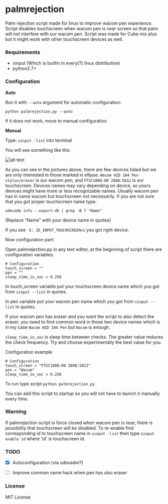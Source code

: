# palmrejection
Palm rejection script made for linux to improve wacom pen experience. Script disables touchscreen when wacom pen is near screen so that palm will not interfere with our wacom pen. Script was made for Cube mix plus but it might work with other touchscreen devices as well.

### **Requirements**

* xinput (Which is builtin in every(?) linux distribution)
* python2.7+

### **Configuration**

**Auto**

Run it with ```--auto``` argument for automatic configuration:

```python palmrejection.py --auto```

If it does not work, move to manual configuration

**Manual**

Type:
``` xinput -list ```
into terminal

You will see something like this

![alt text](img/xinputresult.png)

As you can see in the pictures above, there are few devices listed but we are only interested in those marked in ellipse.
```Wacom HID 104 Pen stylus/eraser``` is our wacom pen, and ```FTSC1000:00 2808:5012``` is our touchscreen. Devices names may vary depending on device, so yours devices might have more or less recognizable names. Usually wacom pen has in name wacom but touchscreen not necessarily. If you are not sure that you got proper touchscreen name type:

``` udevadm info --export-db | grep -B 7 "Name" ```

(Replace "Name" with your device name in quotes)

If you see ``` E: ID_INPUT_TOUCHSCREEN=1``` you got right device.

Now configuration part:

Open palmrejection.py in any text editor, at the beginning of script there are configuration variables.

```
# Configuration
touch_screen = ""
pen = ""
sleep_time_in_sec = 0.250
```

In touch_screen variable put your touchscreen device name which you got from ```xinput --list``` in quotes.

In pen variable put your wacom pen name which you got from ```xinput --list``` in quotes.

If your wacom pen has eraser and you want the script to also detect the eraser, you need to find common word in those two device names which is in my case ```Wacom HID 104 Pen``` but ```Wacom``` is enough.

```sleep_time_in_sec``` is sleep time between checks. The greater value reduces the check frequency. Try and choose experimentally the best value for you.

Configuration example
```
# Configuration
touch_screen = "FTSC1000:00 2808:5012"
pen = "Wacom"
sleep_time_in_sec = 0.250
```

To run type script ```python palmrejection.py```

You can add this script to startup so you will not have to launch it manually every time.

### **Warning**

If palmrejection script is force closed when wacom pen is near, there is possibility that touchscreen will be disabled. To re-enable find corresponding id to touchscreen name in ```xinput -list``` then
type  ```xinput enable id``` where 'id' is touchscreen id.

### **TODO**

* [x] Autoconfiguration (via udevadm?)

* [ ] Improve common name hack when pen has also eraser

### **License**

MIT License
